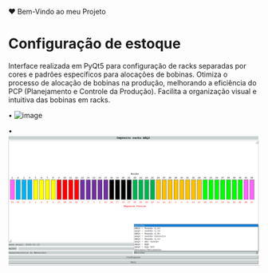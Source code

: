 ♥ Bem-Vindo ao meu Projeto 
# Configuração de estoque

Interface realizada em PyQt5 para configuração de racks separadas por cores e padrões específicos para alocações de bobinas. Otimiza o processo de alocação de bobinas na produção, melhorando a eficiência do PCP (Planejamento e Controle da Produção). Facilita a organização visual e intuitiva das bobinas em racks.


• ![image](https://github.com/jaqueboeno96/PyQt5-Rack-Configuracao/assets/106850204/d54fa803-d145-41e5-9c3c-1fd23795e332)

• ![Categories](image.png)
